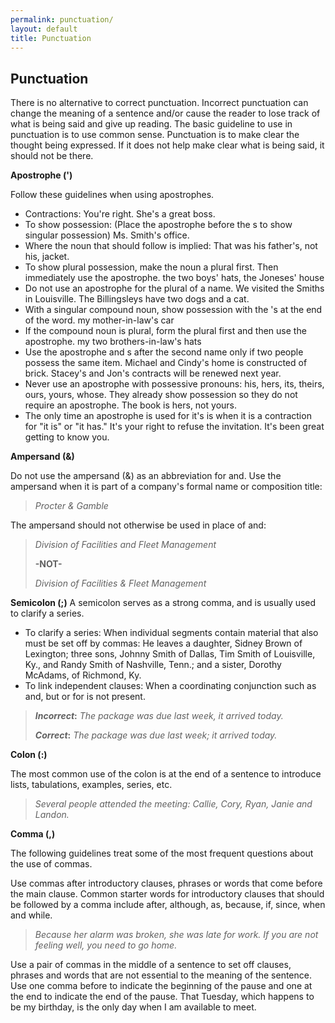 ```yaml
---
permalink: punctuation/
layout: default
title: Punctuation
---
```

## Punctuation
There is no alternative to correct punctuation. Incorrect punctuation can change the meaning of a sentence and/or cause the reader to lose track of what is being said and give up reading. The basic guideline to use in punctuation is to use common sense. Punctuation is to make clear the thought being expressed. If it does not help make clear what is being said, it should not be there.


**Apostrophe (')**

Follow these guidelines when using apostrophes.

*	Contractions: You're right. She's a great boss.
*	To show possession: (Place the apostrophe before the s to show singular possession) Ms. Smith's office. 
*	Where the noun that should follow is implied: That was his father's, not his, jacket.
*	To show plural possession, make the noun a plural first. Then immediately use the apostrophe.  the two boys' hats, the Joneses' house
*	Do not use an apostrophe for the plural of a name. We visited the Smiths in Louisville. The Billingsleys have two dogs and a cat.
*	With a singular compound noun, show possession with the 's at the end of the word. my mother-in-law's car
*	If the compound noun is plural, form the plural first and then use the apostrophe. my two brothers-in-law's hats
*	Use the apostrophe and s after the second name only if two people possess the same item. Michael and Cindy's home is constructed of brick. Stacey's and Jon's contracts will be renewed next year.
*	Never use an apostrophe with possessive pronouns: his, hers, its, theirs, ours, yours, whose.  They already show possession so they do not require an apostrophe.  The book is hers, not yours.  
*	The only time an apostrophe is used for it's is when it is a contraction for "it is" or "it has." It's your right to refuse the invitation. It's been great getting to know you.


**Ampersand (&)**

Do not use the ampersand (&) as an abbreviation for and. Use the ampersand when it is part of a company's formal name or composition title:  


> *Procter & Gamble*  

The ampersand should not otherwise be used in place of and: 

> *Division of Facilities and Fleet Management*
>
> **-NOT-**
>
> *Division of Facilities & Fleet Management*


**Semicolon (;)**
A semicolon serves as a strong comma, and is usually used to clarify a series.

*	To clarify a series:  When individual segments contain material that also must be set off by commas:  He leaves a daughter, Sidney Brown of Lexington; three sons, Johnny Smith of Dallas, Tim Smith of Louisville, Ky., and Randy Smith of Nashville, Tenn.; and a sister, Dorothy McAdams, of Richmond, Ky.
*	To link independent clauses: When a coordinating conjunction such as and, but or for is not present.

> **_Incorrect_:** *The package was due last week, it arrived today.*
>
> **_Correct_:** *The package was due last week; it arrived today.*


**Colon (:)**

The most common use of the colon is at the end of a sentence to introduce lists, tabulations, examples, series, etc.  

> *Several people attended the meeting: Callie, Cory, Ryan, Janie and Landon.*


**Comma (,)**

The following guidelines treat some of the most frequent questions about the use of commas.  

Use commas after introductory clauses, phrases or words that come before the main clause. Common starter words for introductory clauses that should be followed by a comma include after, although, as, because, if, since, when and while.

> *Because her alarm was broken, she was late for work.*
> *If you are not feeling well, you need to go home.*

Use a pair of commas in the middle of a sentence to set off clauses, phrases and words that are not essential to the meaning of the sentence. Use one comma before to indicate the beginning of the pause and one at the end to indicate the end of the pause.
That Tuesday, which happens to be my birthday, is the only day when I am available to meet.  
